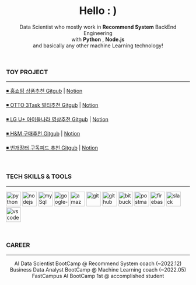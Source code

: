 <h1 align="center">Hello : )</h1>

<p align="center">
  Data Scientist who mostly work in <b>Recommend System</b>  BackEnd Engineering
  <br/>  with <b>Python</b> , <b>Node.js</b>
  <br/>  and basically any other machine Learning technology!
</p>

<br />


 ### TOY PROJECT

---

<p><a href="https://mmm-e-commerce.chloemin.com">◾ 홈쇼핑 상품추천 Gitgub</a> | <a href="https://github.com/MINYUKYUNG/react-e-commerce-site">Notion</a></p>

<p><a href="https://mmm-e-commerce.chloemin.com">◾ OTTO 3Task 멀티추천 Gitgub</a> | <a href="https://github.com/MINYUKYUNG/react-e-commerce-site">Notion</a></p>

<p><a href="https://mmm-e-commerce.chloemin.com">◾ LG U+ 아이들나라 영상추천 Gitgub</a> | <a href="https://github.com/MINYUKYUNG/react-e-commerce-site">Notion</a></p>

<p><a href="https://mmm-e-commerce.chloemin.com">◾ H&M 구매추천 Gitgub</a> | <a href="https://github.com/MINYUKYUNG/react-e-commerce-site">Notion</a></p>

<p><a href="https://mmm-e-commerce.chloemin.com">◾ 번개장터 구독피드 추천 Gitgub</a> | <a href="https://github.com/MINYUKYUNG/react-e-commerce-site">Notion</a></p>


<br />



### TECH SKILLS & TOOLS

---

<p align="left">
  <img src="https://cdn.iconscout.com/icon/free/png-256/python-2-226051.png" alt="python" width="40" height="40">
  <img src="https://cdn.jsdelivr.net/gh/devicons/devicon/icons/nodejs/nodejs-original.svg" alt="nodejs" width="40" height="40"/>  
  <img src="https://cdn.iconscout.com/icon/free/png-512/mysql-21-1174941.png" alt="mySql" width="40" height="40">    
  <img src="https://cdn.iconscout.com/icon/free/png-512/google-cloud-2038785-1721675.png" alt="google-cloud" width="40" height="40"/>  
  <img src="https://cdn.iconscout.com/icon/free/png-512/aws-1869025-1583149.png" alt="amazon-cloud" width="40" height="40"/>
  <img src="https://cdn.jsdelivr.net/gh/devicons/devicon/icons/git/git-original.svg" alt="git" width="40" height="40"> 
  <img src="https://cdn.jsdelivr.net/gh/devicons/devicon/icons/github/github-original.svg" alt="github" width="40" height="40">  
  <img src="https://cdn.jsdelivr.net/gh/devicons/devicon/icons/bitbucket/bitbucket-original.svg" alt="bitbucket" width="40" height="40">
  <img src="https://cdn.iconscout.com/icon/free/png-512/postman-3521648-2945092.png" alt="postman" width="40" height="40">    
  <img src="https://cdn.jsdelivr.net/gh/devicons/devicon/icons/firebase/firebase-plain.svg" alt="firebase" width="40" height="40">
  <img src="https://cdn.iconscout.com/icon/free/png-512/slack-logo-1481728-1254330.png"  alt="slack" width="40" height="40">
  <img src="https://cdn.jsdelivr.net/gh/devicons/devicon/icons/vscode/vscode-original.svg" alt="vscode" width="40" height="40">
</p>


<br />


### CAREER

---

<p align="center">
  AI Data Scientist BootCamp @ Recommend System coach (~2022.12)
  <br/>  Business Data Analyst BootCamp @ Machine Learning coach (~2022.05)
  <br/>  FastCampus AI BootCamp 1st @ accomplished student
</p> 